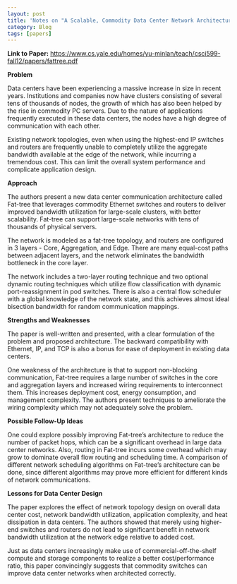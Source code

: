 ```yaml
---
layout: post
title: 'Notes on "A Scalable, Commodity Data Center Network Architecture" (Fat-tree)'
category: Blog
tags: [papers]
---
```


**Link to Paper:** <https://www.cs.yale.edu/homes/yu-minlan/teach/csci599-fall12/papers/fattree.pdf>

**Problem**

Data centers have been experiencing a massive increase in size in recent years. Institutions and companies now have clusters consisting of several tens of thousands of nodes, the growth of which has also been helped by the rise in commodity PC servers. Due to the nature of applications frequently executed in these data centers, the nodes have a high degree of communication with each other.

Existing network topologies, even when using the highest-end IP switches and routers are frequently unable to completely utilize the aggregate bandwidth available at the edge of the network, while incurring a tremendous cost. This can limit the overall system performance and complicate application design.

**Approach**

The authors present a new data center communication architecture called Fat-tree that leverages commodity Ethernet switches and routers to deliver improved bandwidth utilization for large-scale clusters, with better scalability. Fat-tree can support large-scale networks with tens of thousands of physical servers.

The network is modeled as a fat-tree topology, and routers are configured in 3 layers \- Core, Aggregation, and Edge. There are many equal-cost paths between adjacent layers, and the network eliminates the bandwidth bottleneck in the core layer.

The network includes a two-layer routing technique and two optional dynamic routing techniques which utilize flow classification with dynamic port-reassignment in pod switches. There is also a central flow scheduler with a global knowledge of the network state, and this achieves almost ideal bisection bandwidth for random communication mappings.

**Strengths and Weaknesses**

The paper is well-written and presented, with a clear formulation of the problem and proposed architecture. The backward compatibility with Ethernet, IP, and TCP is also a bonus for ease of deployment in existing data centers.

One weakness of the architecture is that to support non-blocking communication, Fat-tree requires a large number of switches in the core and aggregation layers and increased wiring requirements to interconnect them. This increases deployment cost, energy consumption, and management complexity. The authors present techniques to ameliorate the wiring complexity which may not adequately solve the problem.

**Possible Follow-Up Ideas**

One could explore possibly improving Fat-tree’s architecture to reduce the number of packet hops, which can be a significant overhead in large data center networks. Also, routing in Fat-tree incurs some overhead which may grow to dominate overall flow routing and scheduling time. A comparison of different network scheduling algorithms on Fat-tree’s architecture can be done, since different algorithms may prove more efficient for different kinds of network communications.

**Lessons for Data Center Design**

The paper explores the effect of network topology design on overall data center cost, network bandwidth utilization, application complexity, and heat dissipation in data centers. The authors showed that merely using higher-end switches and routers do not lead to significant benefit in network bandwidth utilization at the network edge relative to added cost.

Just as data centers increasingly make use of commercial-off-the-shelf compute and storage components to realize a better cost/performance ratio, this paper convincingly suggests that commodity switches can improve data center networks when architected correctly.
